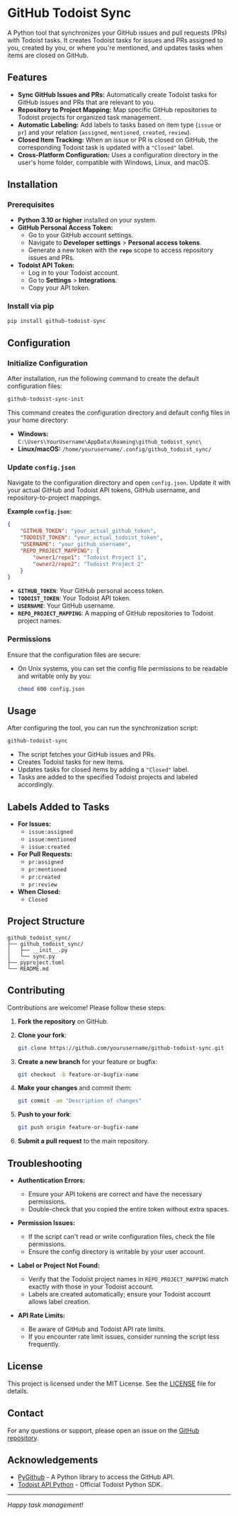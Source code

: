 # GitHub Todoist Sync

A Python tool that synchronizes your GitHub issues and pull requests (PRs) with Todoist tasks. It creates Todoist tasks for issues and PRs assigned to you, created by you, or where you're mentioned, and updates tasks when items are closed on GitHub.

## Features

- **Sync GitHub Issues and PRs:** Automatically create Todoist tasks for GitHub issues and PRs that are relevant to you.
- **Repository to Project Mapping:** Map specific GitHub repositories to Todoist projects for organized task management.
- **Automatic Labeling:** Add labels to tasks based on item type (`issue` or `pr`) and your relation (`assigned`, `mentioned`, `created`, `review`).
- **Closed Item Tracking:** When an issue or PR is closed on GitHub, the corresponding Todoist task is updated with a `"Closed"` label.
- **Cross-Platform Configuration:** Uses a configuration directory in the user's home folder, compatible with Windows, Linux, and macOS.

## Installation

### Prerequisites

- **Python 3.10 or higher** installed on your system.
- **GitHub Personal Access Token:**
  - Go to your GitHub account settings.
  - Navigate to **Developer settings** > **Personal access tokens**.
  - Generate a new token with the **`repo`** scope to access repository issues and PRs.
- **Todoist API Token:**
  - Log in to your Todoist account.
  - Go to **Settings** > **Integrations**.
  - Copy your API token.

### Install via pip

```bash
pip install github-todoist-sync
```

## Configuration

### Initialize Configuration

After installation, run the following command to create the default configuration files:

```bash
github-todoist-sync-init
```

This command creates the configuration directory and default config files in your home directory:

- **Windows:** `C:\Users\YourUsername\AppData\Roaming\github_todoist_sync\`
- **Linux/macOS:** `/home/yourusername/.config/github_todoist_sync/`

### Update `config.json`

Navigate to the configuration directory and open `config.json`. Update it with your actual GitHub and Todoist API tokens, GitHub username, and repository-to-project mappings.

**Example `config.json`:**

```json
{
    "GITHUB_TOKEN": "your_actual_github_token",
    "TODOIST_TOKEN": "your_actual_todoist_token",
    "USERNAME": "your_github_username",
    "REPO_PROJECT_MAPPING": {
        "owner1/repo1": "Todoist Project 1",
        "owner2/repo2": "Todoist Project 2"
    }
}
```

- **`GITHUB_TOKEN`**: Your GitHub personal access token.
- **`TODOIST_TOKEN`**: Your Todoist API token.
- **`USERNAME`**: Your GitHub username.
- **`REPO_PROJECT_MAPPING`**: A mapping of GitHub repositories to Todoist project names.

### Permissions

Ensure that the configuration files are secure:

- On Unix systems, you can set the config file permissions to be readable and writable only by you:

  ```bash
  chmod 600 config.json
  ```

## Usage

After configuring the tool, you can run the synchronization script:

```bash
github-todoist-sync
```

- The script fetches your GitHub issues and PRs.
- Creates Todoist tasks for new items.
- Updates tasks for closed items by adding a `"Closed"` label.
- Tasks are added to the specified Todoist projects and labeled accordingly.

## Labels Added to Tasks

- **For Issues:**
  - `issue:assigned`
  - `issue:mentioned`
  - `issue:created`
- **For Pull Requests:**
  - `pr:assigned`
  - `pr:mentioned`
  - `pr:created`
  - `pr:review`
- **When Closed:**
  - `Closed`

## Project Structure

```
github_todoist_sync/
├── github_todoist_sync/
│   ├── __init__.py
│   └── sync.py
├── pyproject.toml
└── README.md
```

## Contributing

Contributions are welcome! Please follow these steps:

1. **Fork the repository** on GitHub.
2. **Clone your fork**:

   ```bash
   git clone https://github.com/yourusername/github-todoist-sync.git
   ```

3. **Create a new branch** for your feature or bugfix:

   ```bash
   git checkout -b feature-or-bugfix-name
   ```

4. **Make your changes** and commit them:

   ```bash
   git commit -am "Description of changes"
   ```

5. **Push to your fork**:

   ```bash
   git push origin feature-or-bugfix-name
   ```

6. **Submit a pull request** to the main repository.

## Troubleshooting

- **Authentication Errors:**
  - Ensure your API tokens are correct and have the necessary permissions.
  - Double-check that you copied the entire token without extra spaces.

- **Permission Issues:**
  - If the script can't read or write configuration files, check the file permissions.
  - Ensure the config directory is writable by your user account.

- **Label or Project Not Found:**
  - Verify that the Todoist project names in `REPO_PROJECT_MAPPING` match exactly with those in your Todoist account.
  - Labels are created automatically; ensure your Todoist account allows label creation.

- **API Rate Limits:**
  - Be aware of GitHub and Todoist API rate limits.
  - If you encounter rate limit issues, consider running the script less frequently.

## License

This project is licensed under the MIT License. See the [LICENSE](LICENSE) file for details.

## Contact

For any questions or support, please open an issue on the [GitHub repository](https://github.com/yourusername/github-todoist-sync/issues).

## Acknowledgements

- [PyGithub](https://github.com/PyGithub/PyGithub) - A Python library to access the GitHub API.
- [Todoist API Python](https://github.com/Doist/todoist-api-python) - Official Todoist Python SDK.

---

*Happy task management!*